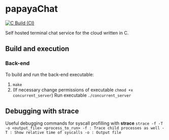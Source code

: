 # papayaChat

[![C Build (CI)](https://github.com/erodrigufer/papayaChat/actions/workflows/c_build.yml/badge.svg?branch=main&event=push)](https://github.com/erodrigufer/papayaChat/actions/workflows/c_build.yml)

Self hosted terminal chat service for the cloud written in C.

## Build and execution
### Back-end
To build and run the back-end executable:
1. `make`
2. (If necessary change permissions of executable `chmod +x concurrent_server`) Run executable `./concurrent_server`

## Debugging with strace
Useful debugging commands for syscall profilling with **strace**
`
strace -f -T -o <output_file> <process_to_run>
-f : Trace child processes as well
-T : Show relative time of syscalls
-o : Output file
`

